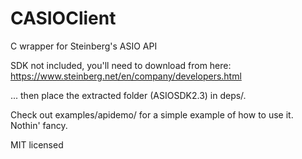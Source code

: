 # CASIOClient
C wrapper for Steinberg's ASIO API

SDK not included, you'll need to download from here: https://www.steinberg.net/en/company/developers.html

... then place the extracted folder (ASIOSDK2.3) in deps/.

Check out examples/apidemo/ for a simple example of how to use it. Nothin' fancy.

MIT licensed

